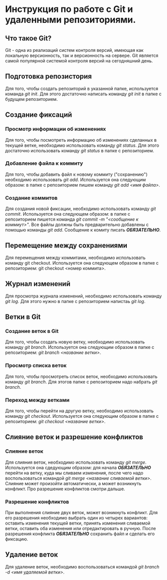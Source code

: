 # Инструкция по работе с Git и удаленными репозиториями.

## Что такое Git?

Git - одна из реализаций систем контроля версий, имеющая как локальную версионность, так и версионность на сервере. Git является самой популярной системой контроля версий на сегодняшний день.

## Подготовка репозистория

Для того, чтобы создать репозиторий в указанной папке, используется команда *git init*. Для этого достаточно написать команду *git init* в папке с будущем репозиторием.

## Создание фиксаций

### Просмотр информации об изменениях

Для того, чтобы посмотреть информацию об изменениях сделанных в текущей ветке, необходимо использовать команду *git status*. Для этого достаточно использовать команду *git status* в папке с репозиторием.

### Добавление файла к коммиту

Для того, чтобы добавить файл к новому коммиту ("сохранению") необходимо использовать *git add*. Используется она следующим образом: в папке с репозиторием пишем команду *git add <имя файла>*.

### Создание коммитов

Для создания новой фиксации, необходимо использовать команду *git commit*. Используется она следующем образом: в папке с репозиторием пишется команда *git commit -m "<сообщение к коммиут>"*. Все файлы должны быть предварительно добавлены с помощью команды *git add*. Сообщение к комиту писать ***ОБЯЗАТЕЛЬНО***.

## Перемещение между сохранениями

Для перемещения между коммитами, необходимо использовать команду git checkout. Используется она следующем образом в папке с репозиторием: git checkout <номер коммита>.

## Журнал изменений

Для просмотра журнала изменений, необходимо использовать команду *git log*. Для этого нужно в папке с репозиторием напистаь *git log*.

## Ветки в Git 

### Создание веток в Git

Для того, чтобы создать новую ветку, необходимо использовать команду *git branch*. Используется она следующим образом в папке с репозиторием: *git branch <название ветки>*.

### Просмотр списка веток

Для того, чтобы просмотреть список веток, необходимо использовать команду *git branch*. Для этогов папке с репозиторием надо набрать *git branch*.

### Переход между ветками

Для того, чтобы перейти на другую ветку, необходимо использовать команду *git checkout*. Используется она следующим образом в папке с репозиторием: *git checkout <название ветки>*.

## Слияние веток и разрешение конфликтов

### Слияние веток

Для слияния веток, необходимо использовать команду *git merge*. Используется она сдедующим образом: для начала ***ОБЯЗАТЕЛЬНО*** перейти на ветку, куда мы сливаем изменения, после чего надо воспользоваться командой *git merge <название сливаемой ветки>*. Слияние может произойти автоматически, а может возникнуть конфликт. Про разрешение конфликтов смотри дальше.

### Разрешение конфликтов

При выполнения слияние двух веток, может возникнуть конфликт. Для его разрешения необходимо выбрать один из четырех вариантов: оставить изменения текущей ветки, принять изменения сливаемой ветки, оставить оба изменения или отредактировать в ручную. После разрешения конфликта ***ОБЯЗАТЕЛЬНО*** сохранить файл и сделать его фиксацию.

## Удаление веток

Для удаление веток, необходимо воспользоваться командой *git branch -d <имя удаляемой ветки>*. 
